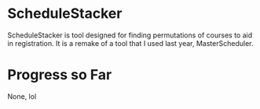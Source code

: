 # ScheduleStacker

ScheduleStacker is tool designed for finding permutations of courses to aid in registration.
It is a remake of a tool that I used last year, MasterScheduler.

# Progress so Far

None, lol